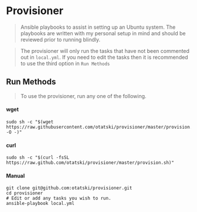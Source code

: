 # Provisioner
> Ansible playbooks to assist in setting up an Ubuntu system.
The playbooks are written with my personal setup in mind and
should be reviewed prior to running blindly.

> The provisioner will only run the tasks that have not been commented out in
`local.yml`. If you need to edit the tasks then it is recommended to use the third option in `Run Methods`

## Run Methods
> To use the provisioner, run any one of the following.
#### wget
```shell
sudo sh -c "$(wget https://raw.githubusercontent.com/otatski/provisioner/master/provision.sh -O -)"
```
#### curl
```shell
sudo sh -c "$(curl -fsSL https://raw.github.com/otatski/provisioner/master/provision.sh)" 
```
#### Manual
> 
```shell
git clone git@github.com:otatski/provisioner.git
cd provisioner
# Edit or add any tasks you wish to run.
ansible-playbook local.yml
```
